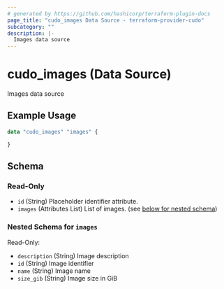 ```yaml
---
# generated by https://github.com/hashicorp/terraform-plugin-docs
page_title: "cudo_images Data Source - terraform-provider-cudo"
subcategory: ""
description: |-
  Images data source
---
```


# cudo_images (Data Source)

Images data source

## Example Usage

```terraform
data "cudo_images" "images" {

}
```

<!-- schema generated by tfplugindocs -->
## Schema

### Read-Only

- `id` (String) Placeholder identifier attribute.
- `images` (Attributes List) List of images. (see [below for nested schema](#nestedatt--images))

<a id="nestedatt--images"></a>
### Nested Schema for `images`

Read-Only:

- `description` (String) Image description
- `id` (String) Image identifier
- `name` (String) Image name
- `size_gib` (String) Image size in GiB


